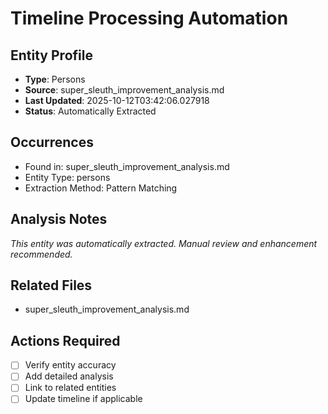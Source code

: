 # Timeline Processing Automation

## Entity Profile
- **Type**: Persons
- **Source**: super_sleuth_improvement_analysis.md
- **Last Updated**: 2025-10-12T03:42:06.027918
- **Status**: Automatically Extracted

## Occurrences
- Found in: super_sleuth_improvement_analysis.md
- Entity Type: persons
- Extraction Method: Pattern Matching

## Analysis Notes
*This entity was automatically extracted. Manual review and enhancement recommended.*

## Related Files
- super_sleuth_improvement_analysis.md

## Actions Required
- [ ] Verify entity accuracy
- [ ] Add detailed analysis
- [ ] Link to related entities
- [ ] Update timeline if applicable
